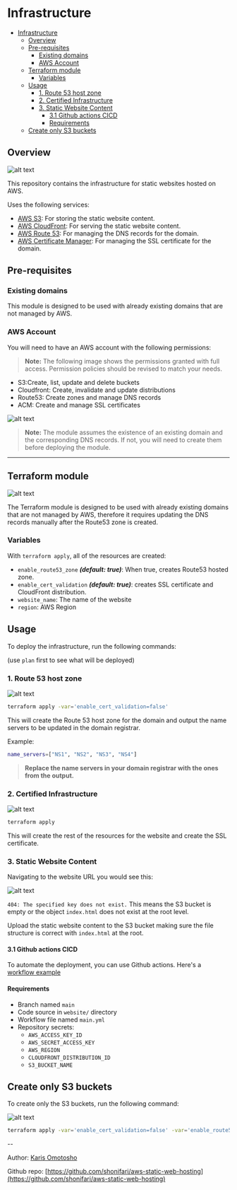 # Infrastructure

- [Infrastructure](#infrastructure)
  - [Overview](#overview)
  - [Pre-requisites](#pre-requisites)
    - [Existing domains](#existing-domains)
    - [AWS Account](#aws-account)
  - [Terraform module](#terraform-module)
    - [Variables](#variables)
  - [Usage](#usage)
    - [1. Route 53 host zone](#1-route-53-host-zone)
    - [2. Certified Infrastructure](#2-certified-infrastructure)
    - [3. Static Website Content](#3-static-website-content)
      - [3.1 Github actions CICD](#31-github-actions-cicd)
      - [Requirements](#requirements)
  - [Create only S3 buckets](#create-only-s3-buckets)

## Overview

![alt text](./docs/images/infrastructure.png)

This repository contains the infrastructure for static websites hosted on AWS.

Uses the following services:

- [AWS S3](https://aws.amazon.com/s3/): For storing the static website content.
- [AWS CloudFront](https://aws.amazon.com/cloudfront/): For serving the static website content.
- [AWS Route 53](https://aws.amazon.com/route53/): For managing the DNS records for the domain.
- [AWS Certificate Manager](https://aws.amazon.com/certificate-manager/): For managing the SSL certificate for the domain.

## Pre-requisites

### Existing domains

This module is designed to be used with already existing domains that are not managed by AWS.

### AWS Account

You will need to have an AWS account with the following permissions:

> **Note:** The following image shows the permissions granted with full access. Permission policies should be revised to match your needs.

- S3:Create, list, update and delete buckets
- Cloudfront: Create, invalidate and update distributions
- Route53: Create zones and manage DNS records
- ACM: Create and manage SSL certificates
  
![alt text](docs/images/aws-account-permissions.png)

> **Note:** The module assumes the existence of an existing domain and the corresponding DNS records. If not, you will need to create them before deploying the module.
>
___

## Terraform module

![alt text](docs/images/tf-module.png)

The Terraform module is designed to be used with already existing domains that are not managed by AWS, therefore it requires updating the DNS records manually after the Route53 zone is created.

### Variables

With `terraform apply`, all of the resources are created:

- `enable_route53_zone` ***(default: true)***: When true, creates Route53 hosted zone.
- `enable_cert_validation` ***(default: true)***: creates SSL certificate and CloudFront distribution.
- `website_name`: The name of the website
- `region`: AWS Region

## Usage

To deploy the infrastructure, run the following commands:

(use `plan` first to see what will be deployed)

### 1. Route 53 host zone

![alt text](docs/images/tf-2.png)

```sh
terraform apply -var='enable_cert_validation=false'
```

This will create the Route 53 host zone for the domain and output the name servers to be updated in the domain registrar.

Example:

```sh
name_servers=["NS1", "NS2", "NS3", "NS4"]
```

> **Replace the name servers in your domain registrar with the ones from the output.**

### 2. Certified Infrastructure

![alt text](docs/images/tf-3.png)

```sh
terraform apply 
```

This will create the rest of the resources for the website and create the SSL certificate.

### 3. Static Website Content

Navigating to the website URL you would  see this:

![alt text](docs/images/empty-bucket-error.png)

`404: The specified key does not exist.` This means the S3 bucket is empty or the object `index.html` does not exist at the root level.
  
Upload the static website content to the S3 bucket making sure the file structure is correct with `index.html` at the root.

#### 3.1 Github actions CICD

To automate the deployment, you can use Github actions.
Here's a [workflow example](docs/github-action/main.yml)

#### Requirements

- Branch named `main`
- Code source in `website/` directory
- Workflow file named `main.yml`
- Repository secrets:
  - `AWS_ACCESS_KEY_ID`
  - `AWS_SECRET_ACCESS_KEY`
  - `AWS_REGION`
  - `CLOUDFRONT_DISTRIBUTION_ID`
  - `S3_BUCKET_NAME`

## Create only S3 buckets

To create only the S3 buckets, run the following command:

![alt text](docs/images/tf-1.png)

```sh
terraform apply -var='enable_cert_validation=false' -var='enable_route53_zone=false'
```

--

Author: [Karis Omotosho](https://github.com/shonifari)

Github repo: [https://github.com/shonifari/aws-static-web-hosting](https://github.com/shonifari/aws-static-web-hosting)
